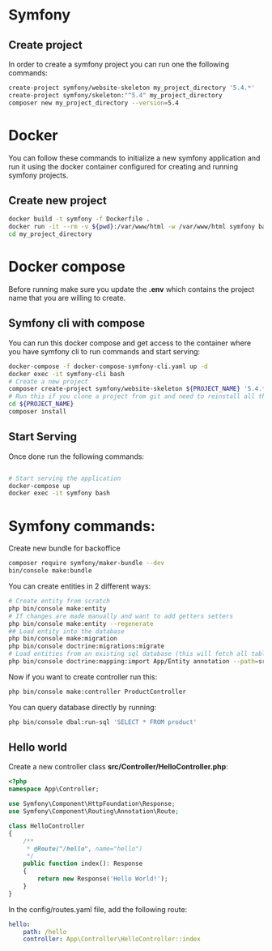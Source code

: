 # Symfony
## Create project
In order to create a symfony project you can run one the following commands:
```sh
create-project symfony/website-skeleton my_project_directory '5.4.*'
create-project symfony/skeleton:"^5.4" my_project_directory
composer new my_project_directory --version=5.4
```
# Docker
You can follow these commands to initialize a new symfony application and run it using the docker container configured for creating and running symfony projects.
## Create new project
```sh
docker build -t symfony -f Dockerfile .
docker run -it --rm -v ${pwd}:/var/www/html -w /var/www/html symfony bash
cd my_project_directory

```
# Docker compose
Before running make sure you update the **.env** which contains the project name that you are willing to create.

## Symfony cli with compose
You can run this docker compose and get access to the container where you have symfony cli to run commands and start serving:
```sh
docker-compose -f docker-compose-symfony-cli.yaml up -d
docker exec -it symfony-cli bash
# Create a new project
composer create-project symfony/website-skeleton ${PROJECT_NAME} '5.4.*'
# Run this if you clone a project from git and need to reinstall all the packages
cd ${PROJECT_NAME}
composer install
```
## Start Serving
Once done run the following commands:
```sh

# Start serving the application
docker-compose up
docker exec -it symfony bash
```

# Symfony commands:
Create new bundle for backoffice
```sh
composer require symfony/maker-bundle --dev
bin/console make:bundle
```
You can create entities in 2 different ways:
```sh
# Create entity from scratch
php bin/console make:entity
# If changes are made manually and want to add getters setters
php bin/console make:entity --regenerate
## Load entity into the database
php bin/console make:migration
php bin/console doctrine:migrations:migrate
# Load entities from an existing sql database (this will fetch all tables)
php bin/console doctrine:mapping:import App/Entity annotation --path=src/Entity
```
Now if you want to create controller run this:
```sh
php bin/console make:controller ProductController
```
You can query database directly by running:
```sh
php bin/console dbal:run-sql 'SELECT * FROM product'
```
## Hello world
Create a new controller class  **src/Controller/HelloController.php**:
```php
<?php
namespace App\Controller;

use Symfony\Component\HttpFoundation\Response;
use Symfony\Component\Routing\Annotation\Route;

class HelloController
{
    /**
     * @Route("/hello", name="hello")
     */
    public function index(): Response
    {
        return new Response('Hello World!');
    }
}
```
In the config/routes.yaml file, add the following route:
```yaml
hello:
    path: /hello
    controller: App\Controller\HelloController::index
```
